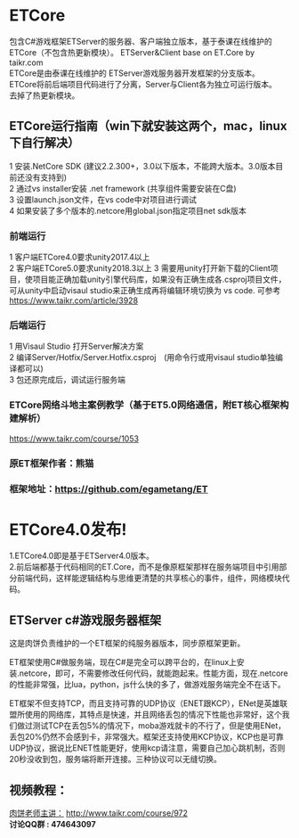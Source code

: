 # ETCore
包含C#游戏框架ETServer的服务器、客户端独立版本，基于泰课在线维护的ETCore（不包含热更新模块）。 
ETServer&Client base on ET.Core by taikr.com   
ETCore是由泰课在线维护的 ETServer游戏服务器开发框架的分支版本。     
ETCore将前后端项目代码进行了分离，Server与Client各为独立可运行版本。    
去掉了热更新模块。    

## ETCore运行指南（win下就安装这两个，mac，linux下自行解决）
1 安装.NetCore SDK (建议2.2.300+，3.0以下版本，不能跨大版本。3.0版本目前还没有支持到)  
2 通过vs installer安装 .net framework (共享组件需要安装在C盘)  
3 设置launch.json文件，在vs code中对项目进行调试  
4 如果安装了多个版本的.netcore用global.json指定项目net sdk版本  
### 前端运行  
1 客户端ETCore4.0要求unity2017.4以上  
2 客户端ETCore5.0要求unity2018.3以上
3 需要用unity打开新下载的Client项目，使项目能正确加载unity引擎代码库，如果没有正确生成各.csproj项目文件，可从unity中启动visaul studio来正确生成再将编辑环境切换为 vs code. 可参考 https://www.taikr.com/article/3928   
### 后端运行  
1 用Visaul Studio 打开Server解决方案  
2 编译Server/Hotfix/Server.Hotfix.csproj　(用命令行或用visaul studio单独编译都可以)  
3 包还原完成后，调试运行服务端  

### ETCore网络斗地主案例教学（基于ET5.0网络通信，附ET核心框架构建解析）
https://www.taikr.com/course/1053

### 原ET框架作者：熊猫
### 框架地址：https://github.com/egametang/ET

# ETCore4.0发布!  
1.ETCore4.0即是基于ETServer4.0版本。   
2.前后端都基于代码相同的ET.Core，而不是像原框架那样在服务端项目中引用部分前端代码，这样能逻辑结构与思维更清楚的共享核心的事件，组件，网络模块代码。  

## ETServer c#游戏服务器框架
这是肉饼负责维护的一个ET框架的纯服务器版本，同步原框架更新。  

ET框架使用C#做服务端，现在C#是完全可以跨平台的，在linux上安装.netcore，即可，不需要修改任何代码，就能跑起来。性能方面，现在.netcore的性能非常强，比lua，python，js什么快的多了，做游戏服务端完全不在话下。

ET框架不但支持TCP，而且支持可靠的UDP协议（ENET跟KCP），ENet是英雄联盟所使用的网络库，其特点是快速，并且网络丢包的情况下性能也非常好，这个我们做过测试TCP在丢包5%的情况下，moba游戏就卡的不行了，但是使用ENet，丢包20%仍然不会感到卡，非常强大。框架还支持使用KCP协议，KCP也是可靠UDP协议，据说比ENET性能更好，使用kcp请注意，需要自己加心跳机制，否则20秒没收到包，服务端将断开连接。三种协议可以无缝切换。

## 视频教程：  
[肉饼老师主讲：](http://www.taikr.com/course/972) http://www.taikr.com/course/972  
__讨论QQ群 : 474643097__

